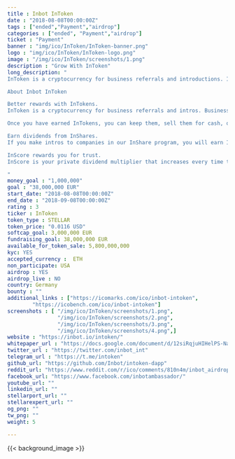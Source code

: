 ```yaml
---
title : Inbot InToken
date : "2018-08-08T00:00:00Z"
tags : ["ended","Payment","airdrop"]
categories : ["ended", "Payment","airdrop"]
ticket : "Payment"
banner : "img/ico/InToken/InToken-banner.png"
logo : "img/ico/InToken/InToken-logo.png"
image : "/img/ico/InToken/screenshots/1.png"
description : "Grow With InToken"
long_description: "
InToken is a cryptocurrency for business referrals and introductions. Inbot Ambassador is a global community of over 46,000 ambassadors in 161 countries. Our members help companies get introduced to customers worldwide. Our People Graph AI finds the person who can best introduce you to the customer. The graph currently covers over 7 million people. We piloted the community during 2017 with fiat currencies, growing our revenue to 6 figures, and proved our model. Businesses purchase InTokens, which are ERC-20 tokens, to offer them as rewards to the community members for their referrals and introductions. Our community members can also earn long term income by helping companies that participate our InShare program. InShares pay InTokens as dividends on monthly basis.

About Inbot InToken

Better rewards with InTokens.
InToken is a cryptocurrency for business referrals and intros. Businesses purchase InTokens to reward you for your help. Tokens make these rewards easy for everyone. You don’t have to think about contracts, wire transfers, or if you trust the vendor. Inbot Ambassador platform takes care of it all.

Once you have earned InTokens, you can keep them, sell them for cash, or move them to exchanges for trading. Ambassador Wallet is the place where you can browse new opportunities, and see how they contribute to your earnings.

Earn dividends from InShares.
If you make intros to companies in our InShare program, you will earn InShares. They make you a shareholder in the success of the platform. InShares pay token dividends for years to come, so they are a source of long term income. InShares pay guaranteed InToken dividends during the first years of the platform. InShares also pay dividends from the running business. As the platform grows, so do the dividends and amount of people who are receiving dividends.

InScore rewards you for trust.
InScore is your private dividend multiplier that increases every time that you make a successful introduction, or when one of your referred friends makes their first introduction. The referral reward payouts and InShare dividends increase when your InScore increases. InScore can also decrease, when a vendor being introduced reports the intro as a spam. InScore discourages spamming and rewards trust automatically. It enables us to scale trust.

"
money_goal : "1,000,000"
goal : "38,000,000 EUR"
start_date: "2018-08-08T00:00:00Z"
end_date : "2018-09-08T00:00:00Z"
rating : 3
ticker : InToken
token_type : STELLAR
token_price: "0.0116 USD"
softcap_goal: 3,000,000 EUR
fundraising_goal: 38,000,000 EUR
available_for_token_sale: 5,800,000,000
kyc: YES
accepted_currency :  ETH
non_participate: USA
airdrop : YES
airdrop_live : NO
country: Germany
bounty : ""
additional_links : ["https://icomarks.com/ico/inbot-intoken",
        "https://icobench.com/ico/inbot-intoken"]
screenshots : [ "/img/ico/InToken/screenshots/1.png",
                "/img/ico/InToken/screenshots/2.png",
                "/img/ico/InToken/screenshots/3.png",
                "/img/ico/InToken/screenshots/4.png",]
website : "https://inbot.io/intoken/"
whitepaper_url : "https://docs.google.com/document/d/12siRqjuHIHelPS-NaVVZxnq4AJ1hGlDXoGo6DeVw51U/edit"
twitter_url : "https://twitter.com/inbot_int"
telegram_url : "https://t.me/intoken"
github_url: "https://github.com/Inbot/intoken-dapp"
reddit_url: "https://www.reddit.com/r/ico/comments/810n4m/inbot_airdrop_and_presale_is_on_click_on_wallet/"
facebook_url: "https://www.facebook.com/inbotambassador/"
youtube_url: ""
linkedin_url: ""
stellarport_url: ""
stellarexpert_url: ""
og_png: ""
tw_png: ""
weight: 5

---
```



{{< background_image >}}
